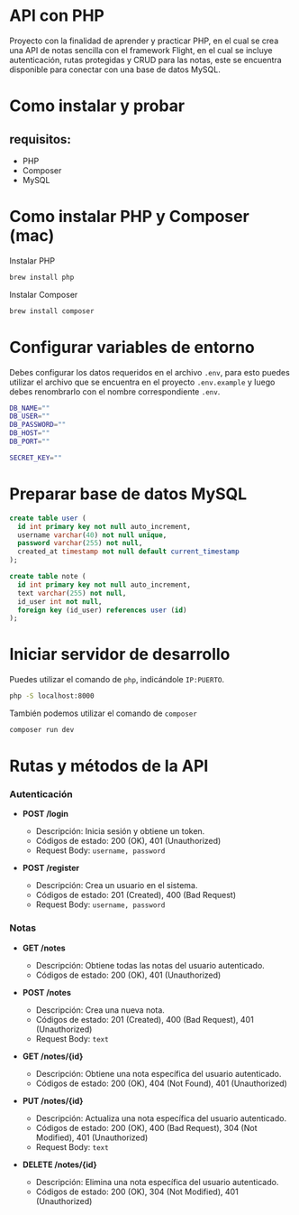 # API con PHP

Proyecto con la finalidad de aprender y practicar PHP, en el cual se crea una API de notas sencilla con el framework Flight, en el cual se incluye autenticación, rutas protegidas y CRUD para las notas, este se encuentra disponible para conectar con una base de datos MySQL.

# Como instalar y probar

## requisitos:

- PHP
- Composer
- MySQL

# Como instalar PHP y Composer (mac)

Instalar PHP

```bash
brew install php
```

Instalar Composer

```bash
brew install composer
```

# Configurar variables de entorno

Debes configurar los datos requeridos en el archivo `.env`, para esto puedes utilizar el archivo que se encuentra en el proyecto `.env.example` y luego debes renombrarlo con el nombre correspondiente `.env`.

```bash
DB_NAME=""
DB_USER=""
DB_PASSWORD=""
DB_HOST=""
DB_PORT=""

SECRET_KEY=""
```

# Preparar base de datos MySQL

```sql
create table user (
  id int primary key not null auto_increment,
  username varchar(40) not null unique,
  password varchar(255) not null,
  created_at timestamp not null default current_timestamp
);

create table note (
  id int primary key not null auto_increment,
  text varchar(255) not null,
  id_user int not null,
  foreign key (id_user) references user (id)
);
```

# Iniciar servidor de desarrollo

Puedes utilizar el comando de `php`, indicándole `IP:PUERTO`.

```bash
php -S localhost:8000
```

También podemos utilizar el comando de `composer`

```bash
composer run dev
```

# Rutas y métodos de la API

### Autenticación

- **POST /login**

  - Descripción: Inicia sesión y obtiene un token.
  - Códigos de estado: 200 (OK), 401 (Unauthorized)
  - Request Body: `username, password`

- **POST /register**
  - Descripción: Crea un usuario en el sistema.
  - Códigos de estado: 201 (Created), 400 (Bad Request)
  - Request Body: `username, password`

### Notas

- **GET /notes**

  - Descripción: Obtiene todas las notas del usuario autenticado.
  - Códigos de estado: 200 (OK), 401 (Unauthorized)

- **POST /notes**

  - Descripción: Crea una nueva nota.
  - Códigos de estado: 201 (Created), 400 (Bad Request), 401 (Unauthorized)
  - Request Body: `text`

- **GET /notes/{id}**

  - Descripción: Obtiene una nota específica del usuario autenticado.
  - Códigos de estado: 200 (OK), 404 (Not Found), 401 (Unauthorized)

- **PUT /notes/{id}**

  - Descripción: Actualiza una nota específica del usuario autenticado.
  - Códigos de estado: 200 (OK), 400 (Bad Request), 304 (Not Modified), 401 (Unauthorized)
  - Request Body: `text`

- **DELETE /notes/{id}**
  - Descripción: Elimina una nota específica del usuario autenticado.
  - Códigos de estado: 200 (OK), 304 (Not Modified), 401 (Unauthorized)
